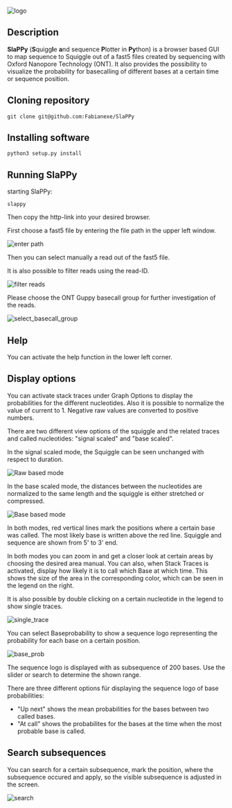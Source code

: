 ![logo](https://raw.githubusercontent.com/Fabianexe/SlaPPy/master/pictures/slappy.png "logo")


## Description

 **SlaPPy** (**S**quigg**l**e **a**nd sequence **P**lotter in **Py**thon) is a browser based GUI to map sequence to Squiggle out of a fast5 files created by sequencing with Oxford Nanopore Technology (ONT). It also provides the possibility to visualize the probability for basecalling of different bases at a certain time or sequence position.

## Cloning repository

```
git clone git@github.com:Fabianexe/SlaPPy
```

## Installing software

```
python3 setup.py install
```

## Running SlaPPy

starting SlaPPy:

```
slappy
``` 

Then copy the http-link into your desired browser.

First choose a fast5 file by entering the file path in the upper left window.
 
![enter path](https://raw.githubusercontent.com/Fabianexe/SlaPPy/master/pictures/enter_path.png "enter the path here")

Then you can select manually a read out of the fast5 file.

It is also possible to filter reads using the read-ID.

![filter reads](https://raw.githubusercontent.com/Fabianexe/SlaPPy/master/pictures/filter_reads.png "Filter reads")

Please choose the ONT Guppy basecall group for further investigation of the reads.

![select_basecall_group](https://raw.githubusercontent.com/Fabianexe/SlaPPy/master/pictures/basecall_group.png "select basecall group")

## Help

You can activate the help function in the lower left corner.

## Display options

You can activate stack traces under Graph Options to display the probabilities for the different nucleotides. Also it is possible to normalize the value of current to 1. 
Negative raw values are converted to positive numbers.

There are two different view options of the squiggle and the related traces and called nucleotides: "signal scaled" and "base scaled". 

In the signal scaled mode, the Squiggle can be seen unchanged with respect to duration. 

![Raw based mode](https://raw.githubusercontent.com/Fabianexe/SlaPPy/master/pictures/raw_based.png "raw based")


In the base scaled mode, the distances between the nucleotides are normalized to the same length and the squiggle is either stretched or compressed. 

![Base based mode](https://raw.githubusercontent.com/Fabianexe/SlaPPy/master/pictures/base_based.png "Base based")

In both modes, red vertical lines mark the positions where a certain base was called. The most likely base is written above the red line. Squiggle and sequence are shown from 5' to 3' end.

In both modes you can zoom in and get a closer look at certain areas by choosing the desired area manual. 
You can also, when Stack Traces is activated, display how likely it is to call which Base at which time. 
This shows the size of the area in the corresponding color, which can be seen in the legend on the right.

It is also possible by double clicking on a certain nucleotide in the legend to show single traces. 

![single_trace](https://raw.githubusercontent.com/Fabianexe/SlaPPy/master/pictures/single_trace_raw.png "single trace")

You can select Baseprobability to show a sequence logo representing the probability for each base on a certain position.

![base_prob](https://raw.githubusercontent.com/Fabianexe/SlaPPY/master/pictures/sequence_logo.png "Display base prob.")

The sequence logo is displayed with as subsequence of 200 bases. Use the slider or search to determine the shown range.

There are three different options für displaying the sequence logo of base probabilities:
- "Up next" shows the mean probabilities for the bases between two called bases.
- "At call" shows the probabilites for the bases at the time when the most probable base is called. 

## Search subsequences

You can search for a certain subsequence, mark the position, where the subsequence occured and apply, so the visible subsequence is adjusted in the screen.

![search](https://raw.githubusercontent.com/Fabianexe/SlaPPy/master/pictures/search.png "search subsequence")



